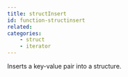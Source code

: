 ```yaml
---
title: structInsert
id: function-structinsert
related:
categories:
    - struct
    - iterator
---
```


Inserts a key-value pair into a structure.